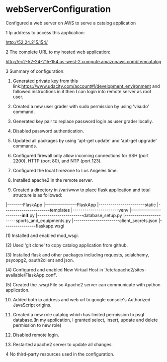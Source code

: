 # webServerConfiguration
Configured a web server on AWS to serve a catalog application

1 Ip address to access this application:

http://52.24.215.154/

2 The complete URL to my hosted web application:

http://ec2-52-24-215-154.us-west-2.compute.amazonaws.com/itemcatalog

3 Summary of configuration:

1) Generated private key from this link:https://www.udacity.com/account#!/development_environment
   and followed instructions in it then I can login into remote server as root user.

2) Created a new user grader with sudo permission by using 'visudo' command.

3) Generated key pair to replace password login as user grader locally.

4) Disabled password authentication.

5) Updated all packages by using 'apt-get update' and 'apt-get upgrade' commands.

6) Configured firewall only allow incoming connections for SSH (port 2200), HTTP (port 80), and NTP (port 123).

7) Configured the local timezone to Los Angeles time.

8) Installed apache2 in the remote server.

9) Created a directory in /var/www to place flask application and total structure is as followed:

|--------FlaskApp
|----------------FlaskApp
|-----------------------static
|-----------------------templates
|-----------------------venv
|-----------------------__init__.py
|-----------------------database_setup.py
|-----------------------sports_and_equipments.py
|-----------------------client_secrets.json
|----------------flaskapp.wsgi

  (1) Installed and enabled mod_wsgi.
  
  (2) Used 'git clone' to copy catalog application from github.
  
  (3) Installed flask and other packages including requests, sqlalchemy, psycopg2, oauth2client and json.
  
  (4) Configured and enabled New Virtual Host in '/etc/apache2/sites-available/FlaskApp.conf'.
  
  (5) Created the .wsgi File so Apache2 server can communicate with python application.
  
10) Added both ip address and web url to google console's Authorized JavaScript origins.

11) Created a new role catalog which has limited permission to psql database.(In my application, I granted select, insert, update and delete permission to new role)

12) Disabled remote login.

13) Restarted apache2 server to update all changes.

4 No third-party resources used in the configuration.
